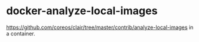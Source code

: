 # docker-analyze-local-images
https://github.com/coreos/clair/tree/master/contrib/analyze-local-images in a container.
